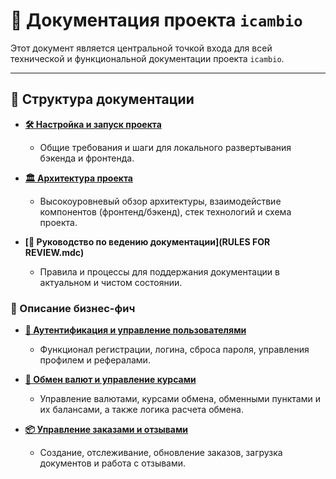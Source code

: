 # 📖 Документация проекта `icambio`

Этот документ является центральной точкой входа для всей технической и функциональной документации проекта `icambio`.

---

## 📁 Структура документации

-   **[🛠️ Настройка и запуск проекта](setup.md)**
    -   Общие требования и шаги для локального развертывания бэкенда и фронтенда.

-   **[🏛️ Архитектура проекта](architecture.md)**
    -   Высокоуровневый обзор архитектуры, взаимодействие компонентов (фронтенд/бэкенд), стек технологий и схема проекта.

-   **[🔧 Руководство по ведению документации](RULES FOR REVIEW.mdc)**
    -   Правила и процессы для поддержания документации в актуальном и чистом состоянии.

### 💼 Описание бизнес-фич

-   **[🔐 Аутентификация и управление пользователями](features/auth.md)**
    -   Функционал регистрации, логина, сброса пароля, управления профилем и рефералами.

-   **[💱 Обмен валют и управление курсами](features/exchange.md)**
    -   Управление валютами, курсами обмена, обменными пунктами и их балансами, а также логика расчета обмена.

-   **[📦 Управление заказами и отзывами](features/orders.md)**
    -   Создание, отслеживание, обновление заказов, загрузка документов и работа с отзывами. 
